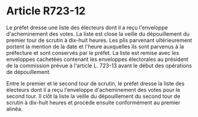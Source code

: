 # Article R723-12

Le préfet dresse une liste des électeurs dont il a reçu l'enveloppe d'acheminement des votes. La liste est close la veille du dépouillement du premier tour de scrutin à dix-huit heures. Les plis parvenant ultérieurement portent la mention de la date et l'heure auxquelles ils sont parvenus à la préfecture et sont conservés par le préfet. La liste est remise avec les enveloppes cachetées contenant les enveloppes électorales au président de la commission prévue à l'article L. 723-13 avant le début des opérations de dépouillement.

Entre le premier et le second tour de scrutin, le préfet dresse la liste des électeurs dont il a reçu l'enveloppe d'acheminement des votes pour le second tour. Il clôt la liste la veille du dépouillement du second tour de scrutin à dix-huit heures et procède ensuite conformément au premier alinéa.
